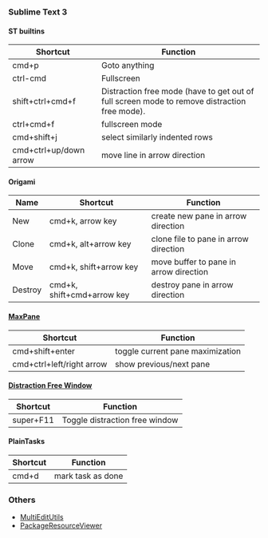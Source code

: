 ### Sublime Text 3

#### ST builtins

| Shortcut               | Function                                                                                     |
| ---------------------- | -------------------------------------------------------------------------------------------- |
| cmd+p                  | Goto anything                                                                                |
| ctrl-cmd               | Fullscreen                                                                                   |
| shift+ctrl+cmd+f       | Distraction free mode (have to get out of full screen mode to remove distraction free mode). |
| ctrl+cmd+f             | fullscreen mode                                                                              |
| cmd+shift+j            | select similarly indented rows                                                               |
| cmd+ctrl+up/down arrow | move line in arrow direction                                                                 |


#### Origami

| Name    | Shortcut                   | Function                               |
| ------- | -------------------------- | -------------------------------------- |
| New     | cmd+k, arrow key           | create new pane in arrow direction     |
| Clone   | cmd+k, alt+arrow key       | clone file to pane in arrow direction  |
| Move    | cmd+k, shift+arrow key     | move buffer to pane in arrow direction |
| Destroy | cmd+k, shift+cmd+arrow key | destroy pane in arrow direction        |

#### [MaxPane](https://packagecontrol.io/packages/MaxPane)

| Shortcut                  | Function                         |
| ------------------------- | -------------------------------- |
| cmd+shift+enter           | toggle current pane maximization |
| cmd+ctrl+left/right arrow | show previous/next pane          |


#### [Distraction Free Window](https://packagecontrol.io/packages/DistractionFreeWindow)

| Shortcut  | Function                       |
| --------- | ------------------------------ |
| super+F11 | Toggle distraction free window |



#### PlainTasks

| Shortcut | Function          |
| -------- | ----------------- |
| cmd+d    | mark task as done |


### Others

- [MultiEditUtils](https://packagecontrol.io/packages/MultiEditUtils)
- [PackageResourceViewer](https://github.com/skuroda/PackageResourceViewer)

